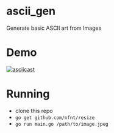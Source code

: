 # ascii_gen
Generate basic ASCII art from Images

# Demo
[![asciicast](https://asciinema.org/a/wM66IFO9ZaIVapOX3H5sDJkbt.svg)](https://asciinema.org/a/wM66IFO9ZaIVapOX3H5sDJkbt)

# Running
* clone this repo
* `go get github.com/nfnt/resize`
* `go run main.go /path/to/image.jpeg`

